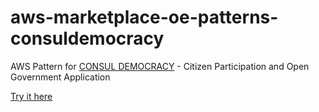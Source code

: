 # aws-marketplace-oe-patterns-consuldemocracy

AWS Pattern for [CONSUL DEMOCRACY](https://consuldemocracy.org/) - Citizen Participation and Open Government Application

[Try it here](https://aws.amazon.com/marketplace/pp/prodview-tijkkrfhmrvja)
